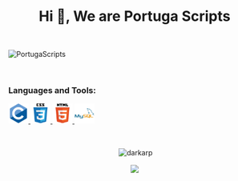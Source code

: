 <h1 align="center">Hi 👋, We are Portuga Scripts</h1>

</br>
<p align="left"> <img src="https://komarev.com/ghpvc/?username=PortugaScripts&label=Profile%20views&color=0e75b6&style=flat" alt="PortugaScripts" /> </p>
</br>


<h3 align="left">Languages and Tools:</h3>
<p align="left"> <a href="https://www.cprogramming.com/" target="_blank"> <img src="https://raw.githubusercontent.com/devicons/devicon/master/icons/c/c-original.svg" alt="c" width="40" height="40"/> </a> <a href="https://www.w3schools.com/css/" target="_blank"> <img src="https://raw.githubusercontent.com/devicons/devicon/master/icons/css3/css3-original-wordmark.svg" alt="css3" width="40" height="40"/> </a> <a href="https://www.w3.org/html/" target="_blank"> <img src="https://raw.githubusercontent.com/devicons/devicon/master/icons/html5/html5-original-wordmark.svg" alt="html5" width="40" height="40"/> </a> <a href="https://www.mysql.com/" target="_blank"> <img src="https://raw.githubusercontent.com/devicons/devicon/master/icons/mysql/mysql-original-wordmark.svg" alt="mysql" width="40" height="40"/> </a>  </p>
<br>
<center>
<p>&nbsp;<img align="center" src="https://github-readme-stats.vercel.app/api?username=PortugaScripts&show_icons=true&locale=en" alt="darkarp" /></p>
    <img
      align="center"
      src="https://github-readme-stats.vercel.app/api/top-langs/?username=PortugaScripts&layout=compact&show_icons=true&hide_border=true"
    />
</center>
<br>
